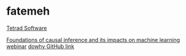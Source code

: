 # fatemeh

[Tetrad Software](https://www.cmu.edu/dietrich/philosophy/tetrad/#:~:text=Tetrad%20contains%20more%20than%2020,estimation%2C%20assessment%2C%20and%20comparison)

[Foundations of causal inference and its impacts on machine learning webinar](https://www.youtube.com/watch?v=LALfQStONEc)
[dowhy GitHub link](https://github.com/py-why/dowhy)
